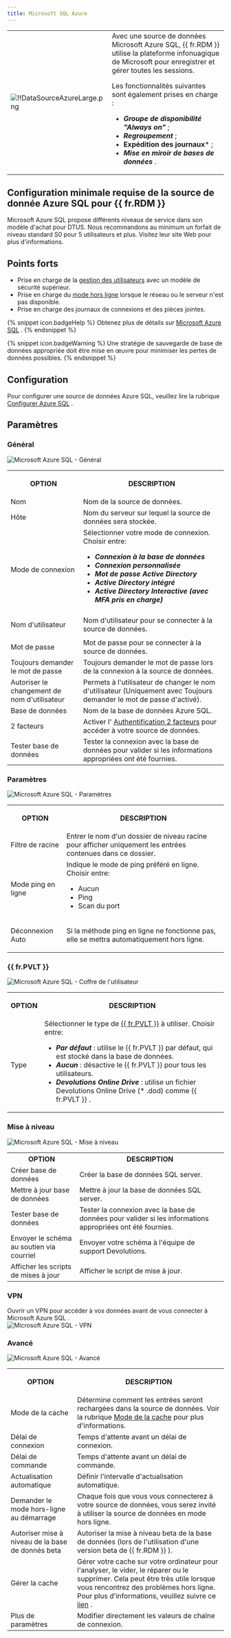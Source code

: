 ```yaml
---
title: Microsoft SQL Azure
---
```

<table>
	<tr>
		<td>

![!!DataSourceAzureLarge.png](/img/common/DataSourceAzureLarge.png) 
		</td>
		<td>
Avec une source de données Microsoft Azure SQL, {{ fr.RDM }} utilise la plateforme infonuagique de Microsoft pour enregistrer et gérer toutes les sessions.  

Les fonctionnalités suivantes sont également prises en charge :  

* ***Groupe de disponibilité "Always on"*** ; 
* ***Regroupement*** ; 
* **Expédition des journaux*** ; 
* ***Mise en miroir de bases de données*** . 
		</td>
	</tr>
</table>

## Configuration minimale requise de la source de donnée Azure SQL pour {{ fr.RDM }} 

Microsoft Azure SQL propose différents niveaux de service dans son modèle d'achat pour DTUS. Nous recommandons au minimum un forfait de niveau standard S0 pour 5 utilisateurs et plus. Visitez leur site Web pour plus d'informations. 

## Points forts 

* Prise en charge de la [gestion des utilisateurs](/fr/rdm/windows/commands/administration/management/user-management/) avec un modèle de sécurité supérieur. 
* Prise en charge du [mode hors ligne](/fr/rdm/windows/data-sources/offline-mode/) lorsque le réseau ou le serveur n'est pas disponible. 
* Prise en charge des journaux de connexions et des pièces jointes. 

{% snippet icon.badgeHelp %} 
Obtenez plus de détails sur [Microsoft Azure SQL](https://azure.microsoft.com/fr-ca/products/azure-sql/database/) . 
{% endsnippet %}
 
{% snippet icon.badgeWarning %} 
Une stratégie de sauvegarde de base de données appropriée doit être mise en œuvre pour minimiser les pertes de données possibles. 
{% endsnippet %}
 
## Configuration 

Pour configurer une source de données Azure SQL, veuillez lire la rubrique [Configurer Azure SQL](/fr/rdm/windows/data-sources/data-sources-types/advanced-data-sources/microsoft-azure-sql/configure/) . 

## Paramètres 

### Général 

![Microsoft Azure SQL - Général](/img/fr/rdm/windows/clip11499.png) 

<table>
	<tr>
		<th>

OPTION 
		</th>
		<th>
DESCRIPTION 
		</th>
	</tr>
	<tr>
		<td>
Nom 
		</td>
		<td>
Nom de la source de données. 
		</td>
	</tr>
	<tr>
		<td>
Hôte 
		</td>
		<td>
Nom du serveur sur lequel la source de données sera stockée. 
		</td>
	</tr>
	<tr>
		<td>
Mode de connexion 
		</td>
		<td>
Sélectionner votre mode de connexion. Choisir entre:  

* ***Connexion à la base de données*** 
* ***Connexion personnalisée*** 
* ***Mot de passe Active Directory*** 
* ***Active Directory intégré*** 
* ***Active Directory Interactive (avec MFA pris en charge)*** 
		</td>
	</tr>
	<tr>
		<td>
Nom d'utilisateur 
		</td>
		<td>
Nom d'utilisateur pour se connecter à la source de données. 
		</td>
	</tr>
	<tr>
		<td>
Mot de passe 
		</td>
		<td>
Mot de passe pour se connecter à la source de données. 
		</td>
	</tr>
	<tr>
		<td>
Toujours demander le mot de passe 
		</td>
		<td>
Toujours demander le mot de passe lors de la connexion à la source de données. 
		</td>
	</tr>
	<tr>
		<td>
Autoriser le changement de nom d'utilisateur 
		</td>
		<td>
Permets à l'utilisateur de changer le nom d'utilisateur (Uniquement avec Toujours demander le mot de passe d'activé). 
		</td>
	</tr>
	<tr>
		<td>
Base de données 
		</td>
		<td>
Nom de la base de données Azure SQL. 
		</td>
	</tr>
	<tr>
		<td>
2 facteurs 
		</td>
		<td>
Activer l' [Authentification 2 facteurs](/fr/rdm/windows/data-sources/multi-factor-authentication/) pour accéder à votre source de données. 
		</td>
	</tr>
	<tr>
		<td>
Tester base de données 
		</td>
		<td>
Tester la connexion avec la base de données pour valider si les informations appropriées ont été fournies. 
		</td>
	</tr>
</table>

### Paramètres 

![Microsoft Azure SQL - Paramètres](/img/fr/rdm/windows/clip11363.png) 

<table>
	<tr>
		<th>

OPTION 
		</th>
		<th>
DESCRIPTION 
		</th>
	</tr>
	<tr>
		<td>
Filtre de racine 
		</td>
		<td>
Entrer le nom d'un dossier de niveau racine pour afficher uniquement les entrées contenues dans ce dossier. 
		</td>
	</tr>
	<tr>
		<td>
Mode ping en ligne 
		</td>
		<td>
Indique le mode de ping préféré en ligne. Choisir entre:  

* Aucun 
* Ping 
* Scan du port 
		</td>
	</tr>
	<tr>
		<td>
Déconnexion Auto 
		</td>
		<td>
Si la méthode ping en ligne ne fonctionne pas, elle se mettra automatiquement hors ligne. 
		</td>
	</tr>
</table>

### {{ fr.PVLT }} 

![Microsoft Azure SQL - Coffre de l'utilisateur](/img/fr/rdm/windows/clip3416.png) 

<table>
	<tr>
		<th>

OPTION 
		</th>
		<th>
DESCRIPTION 
		</th>
	</tr>
	<tr>
		<td>
Type 
		</td>
		<td>
Sélectionner le type de [{{ fr.PVLT }}](DataSources_Advanced_PrivateVault) à utiliser. Choisir entre:  

* ***Par défaut*** : utilise le {{ fr.PVLT }} par défaut, qui est stocké dans la base de données. 
* ***Aucun*** : désactive le {{ fr.PVLT }} pour tous les utilisateurs. 
* ***Devolutions Online Drive*** : utilise un fichier Devolutions Online Drive (* .dod) comme {{ fr.PVLT }} . 
		</td>
	</tr>
</table>

### Mise à niveau 

![Microsoft Azure SQL - Mise à niveau](/img/fr/rdm/windows/clip10377.png) 

<table>
	<tr>
		<th>
OPTION 
		</th>
		<th>
DESCRIPTION 
		</th>
	</tr>
	<tr>
		<td>
Créer base de données 
		</td>
		<td>
Créer la base de données SQL server. 
		</td>
	</tr>
	<tr>
		<td>
Mettre à jour base de données 
		</td>
		<td>
Mettre à jour la base de données SQL server. 
		</td>
	</tr>
	<tr>
		<td>
Tester base de données 
		</td>
		<td>
Tester la connexion avec la base de données pour valider si les informations appropriées ont été fournies. 
		</td>
	</tr>
	<tr>
		<td>
Envoyer le schéma au soutien via courriel 
		</td>
		<td>
Envoyer votre schéma à l'équipe de support Devolutions. 
		</td>
	</tr>
	<tr>
		<td>
Afficher les scripts de mises à jour 
		</td>
		<td>
Afficher le script de mise à jour. 
		</td>
	</tr>
</table>

### VPN 

Ouvrir un VPN pour accéder à vos données avant de vous connecter à Microsoft Azure SQL .  
![Microsoft Azure SQL - VPN](/img/fr/rdm/windows/SQLAzureVPN.png) 

### Avancé 

![Microsoft Azure SQL - Avancé](/img/fr/rdm/windows/clip10370.png) 

<table>
	<tr>
		<th>

OPTION 
		</th>
		<th>
DESCRIPTION 
		</th>
	</tr>
	<tr>
		<td>
Mode de la cache 
		</td>
		<td>
Détermine comment les entrées seront rechargées dans la source de données. Voir la rubrique [Mode de la cache](/fr/rdm/windows/data-sources/caching/) pour plus d'informations. 
		</td>
	</tr>
	<tr>
		<td>
Délai de connexion 
		</td>
		<td>
Temps d'attente avant un délai de connexion. 
		</td>
	</tr>
	<tr>
		<td>
Délai de commande 
		</td>
		<td>
Temps d'attente avant un délai de commande. 
		</td>
	</tr>
	<tr>
		<td>
Actualisation automatique 
		</td>
		<td>
Définir l'intervalle d'actualisation automatique. 
		</td>
	</tr>
	<tr>
		<td>
Demander le mode hors-ligne au démarrage 
		</td>
		<td>
Chaque fois que vous vous connecterez à votre source de données, vous serez invité à utiliser la source de données en mode hors ligne. 
		</td>
	</tr>
	<tr>
		<td>
Autoriser mise à niveau de la base de donnés beta 
		</td>
		<td>
Autoriser la mise à niveau beta de la base de données (lors de l'utilisation d'une version beta de {{ fr.RDM }} ). 
		</td>
	</tr>
	<tr>
		<td>
Gérer la cache 
		</td>
		<td>
Gérer votre cache sur votre ordinateur pour l'analyser, le vider, le réparer ou le supprimer. Cela peut être très utile lorsque vous rencontrez des problèmes hors ligne. Pour plus d'informations, veuillez suivre ce [lien](/fr/rdm/windows/data-sources/manage-cache/) . 
		</td>
	</tr>
	<tr>
		<td>
Plus de paramètres 
		</td>
		<td>
Modifier directement les valeurs de chaîne de connexion. 
		</td>
	</tr>
</table>



